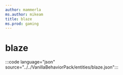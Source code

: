 ```yaml
---
author: mammerla
ms.author: mikeam
title: blaze
ms.prod: gaming
---
```


# blaze

:::code language="json" source="../../VanillaBehaviorPack/entities/blaze.json":::

